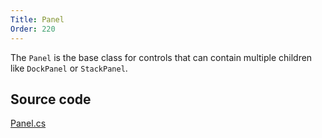 ```yaml
---
Title: Panel
Order: 220
---
```

The `Panel` is the base class for controls that can contain multiple children like `DockPanel` or `StackPanel`.

## Source code
[Panel.cs](https://github.com/AvaloniaUI/Avalonia/blob/master/src/Avalonia.Controls/Panel.cs)
